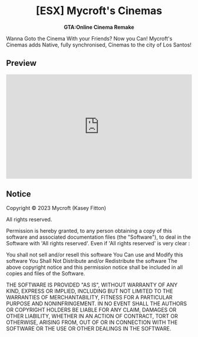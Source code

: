 <h1 align='center'>[ESX] Mycroft's Cinemas</a></h1><p align='center'><b>GTA:Online Cinema Remake</b></h5>

Wanna Goto the Cinema With your Friends? Now you Can! Mycroft's Cinemas adds Native, fully synchronised, Cinemas to the city of Los Santos!

## Preview

<div style="width:100%;height:0px;position:relative;padding-bottom:56.250%;"><iframe src="https://streamable.com/e/woxpwq" frameborder="0" width="70%" height="50%" allowfullscreen style="width:100%;height:100%;position:absolute;left:0px;top:0px;overflow:hidden;"></iframe></div>

## Notice

Copyright © 2023 Mycroft (Kasey Fitton)

All rights reserved.

Permission is hereby granted, to any person obtaining a copy
of this software and associated documentation files (the "Software"), to deal
in the Software with 'All rights reserved'. Even if 'All rights reserved' is very clear :

  You shall not sell and/or resell this software
  You Can use and Modify this software
  You Shall Not Distribute and/or Redistribute the software
  The above copyright notice and this permission notice shall be included in all copies and files of the Software.

THE SOFTWARE IS PROVIDED "AS IS", WITHOUT WARRANTY OF ANY KIND, EXPRESS OR
IMPLIED, INCLUDING BUT NOT LIMITED TO THE WARRANTIES OF MERCHANTABILITY,
FITNESS FOR A PARTICULAR PURPOSE AND NONINFRINGEMENT. IN NO EVENT SHALL THE
AUTHORS OR COPYRIGHT HOLDERS BE LIABLE FOR ANY CLAIM, DAMAGES OR OTHER
LIABILITY, WHETHER IN AN ACTION OF CONTRACT, TORT OR OTHERWISE, ARISING FROM,
OUT OF OR IN CONNECTION WITH THE SOFTWARE OR THE USE OR OTHER DEALINGS IN THE
SOFTWARE.
